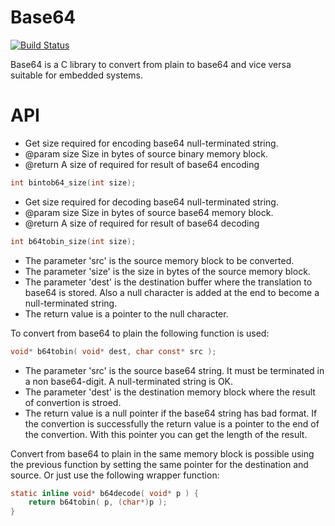 # Base64
[![Build Status](https://travis-ci.org/rafagafe/base64.svg?branch=master)](https://travis-ci.org/rafagafe/base64)

Base64 is a C library to convert from plain to base64 and vice versa suitable for embedded systems.

# API

 * Get size required for encoding base64 null-terminated string.
 * @param size Size in bytes of source binary memory block.
 * @return A size of required for result of base64 encoding 

```C
int bintob64_size(int size);
```

 * Get size required for decoding base64 null-terminated string.
 * @param size Size in bytes of source base64 memory block.
 * @return A size of required for result of base64 decoding 

```C
int b64tobin_size(int size);
```
* The parameter 'src' is the source memory block to be converted.
* The parameter 'size' is the size in bytes of the source memory block.
* The parameter 'dest' is the destination buffer where the translation to base64 is stored. Also a null character is added at the end to become a null-terminated string.
* The return value is a pointer to the null character.

To convert from base64 to plain the following function is used:
```C
void* b64tobin( void* dest, char const* src );
```
* The parameter 'src' is the source base64 string. It must be terminated in a non base64-digit. A null-terminated string is OK.
* The parameter 'dest' is the destination memory block where the result of convertion is stroed.
* The return value is a null pointer if the base64 string has bad format. If the convertion is successfully the return value is a pointer to the end of the convertion. With this pointer you can get the length of the result.

Convert from base64 to plain in the same memory block is possible using the previous function by setting the same pointer for the destination and source. Or just use the following wrapper function:
```C
static inline void* b64decode( void* p ) {
    return b64tobin( p, (char*)p );
}
```
